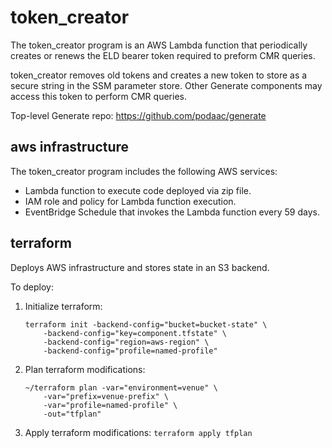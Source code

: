 # token_creator

The token_creator program is an AWS Lambda function that periodically creates or renews the ELD bearer token required to preform CMR queries.

token_creator removes old tokens and creates a new token to store as a secure string in the SSM parameter store. Other Generate components may access this token to perform CMR queries.

Top-level Generate repo: https://github.com/podaac/generate

## aws infrastructure

The token_creator program includes the following AWS services:
- Lambda function to execute code deployed via zip file.
- IAM role and policy for Lambda function execution.
- EventBridge Schedule that invokes the Lambda function every 59 days.

## terraform 

Deploys AWS infrastructure and stores state in an S3 backend.

To deploy:
1. Initialize terraform: 
    ```
    terraform init -backend-config="bucket=bucket-state" \
        -backend-config="key=component.tfstate" \
        -backend-config="region=aws-region" \
        -backend-config="profile=named-profile"
    ```
2. Plan terraform modifications: 
    ```
    ~/terraform plan -var="environment=venue" \
        -var="prefix=venue-prefix" \
        -var="profile=named-profile" \
        -out="tfplan"
    ```
3. Apply terraform modifications: `terraform apply tfplan`
